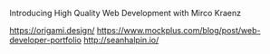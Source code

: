 Introducing
High Quality Web Development
with Mirco Kraenz

https://origami.design/
https://www.mockplus.com/blog/post/web-developer-portfolio
http://seanhalpin.io/
